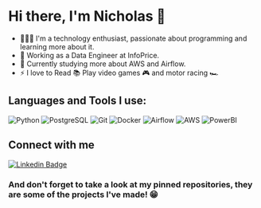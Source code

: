 # Hi there, I'm Nicholas 👋

- 👨🏻‍💻 I'm a technology enthusiast, passionate about programming and learning more about it. 
- 🔭 Working as a Data Engineer at InfoPrice.
- 🌱 Currently studying more about AWS and Airflow.
- ⚡ I love to Read 📚 Play video games 🎮 and motor racing 🏎

## Languages and Tools I use:

![Python](https://img.shields.io/badge/Python-FFD43B?style=for-the-badge&logo=python&logoColor=blue)
![PostgreSQL](https://img.shields.io/badge/PostgreSQL-316192?style=for-the-badge&logo=postgresql&logoColor=white)
![Git](https://img.shields.io/badge/GIT-E44C30?style=for-the-badge&logo=git&logoColor=white)
![Docker](https://img.shields.io/badge/Docker-2CA5E0?style=for-the-badge&logo=docker&logoColor=white)
![Airflow](https://img.shields.io/badge/Airflow-017CEE?style=for-the-badge&logo=Apache%20Airflow&logoColor=white)
![AWS](https://img.shields.io/badge/Amazon_AWS-FF9900?style=for-the-badge&logo=amazonaws&logoColor=white)
![PowerBI](https://img.shields.io/badge/PowerBI-F2C811?style=for-the-badge&logo=Power%20BI&logoColor=white)

## Connect with me

[![Linkedin Badge](https://img.shields.io/badge/-NicholasBaraldi-blue?style=flat-square&logo=Linkedin&logoColor=white&link=https://www.linkedin.com/in/nicholasbaraldi/)](https://www.linkedin.com/in/nicholasbaraldi/)

### And don't forget to take a look at my pinned repositories, they are some of the projects I've made! 😁
